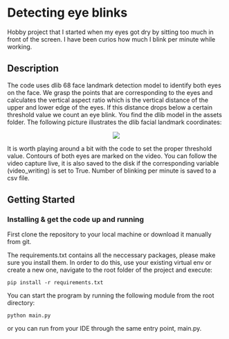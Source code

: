 # Detecting eye blinks

Hobby project that I started when my eyes got dry by sitting too much in front of the screen. 
I have been curios how much I blink per minute while working.

## Description
The code uses dlib 68 face landmark detection model to identify both eyes on the face. 
We grasp the points that are corresponding to the eyes and calculates the vertical aspect 
ratio which is the vertical distance of the upper and lower edge of the eyes. 
If this distance drops below a certain threshold value we count an eye blink.
You find the dlib model in the assets folder.
The following picture illustrates the dlib facial landmark coordinates:

<p align="center">
  <img src="/assets/68_facial_landmark_coordinates_dlib.jpg.jpg">
</p>

It is worth playing around a bit with the code to set the proper threshold value. Contours of both
eyes are marked on the video.
You can follow the video capture live, it is also saved to the disk if the corresponding variable 
(video_writing) is set to True.
Number of blinking per minute is saved to a csv file.

## Getting Started
### Installing & get the code up and running

First clone the repository to your local machine or download it manually from git.

The requirements.txt contains all the neccessary packages, please make sure you install them. 
In order to do this, use your existing virtual env or create a new one, navigate to the root 
folder of the project and execute:

```
pip install -r requirements.txt
```

You can start the program by running the following module from the root directory:
```
python main.py
```
or you can run from your IDE through the same entry point, main.py.


